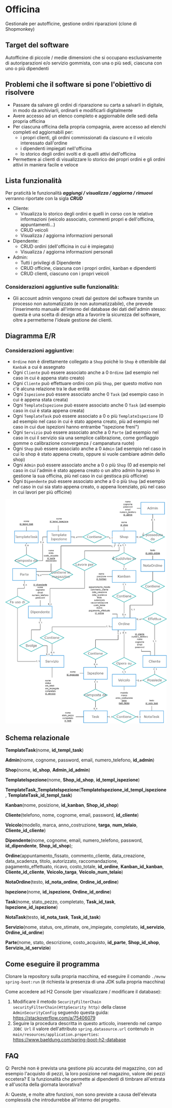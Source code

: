 # Officina
Gestionale per autofficine, gestione ordini riparazioni (clone di Shopmonkey)

## Target del software
Autofficine di piccole / medie dimensioni che si occupano esclusivamente di autoriparazioni e/o servizio gommista, con una o più sedi, ciascuna con uno o più dipendenti

## Problemi che il software si pone l'obiettivo di risolvere
- Passare da salvare gli ordini di riparazione su carta a salvarli in digitale, in modo da archiviarli, ordinarli e modificarli digitalmente
- Avere accesso ad un elenco completo e aggiornabile delle sedi della propria officina
- Per ciascuna officina della propria compagnia, avere accesso ad elenchi completi ed aggiornabili per:
  - i propri clienti, gli ordini commissionati da ciascuno e il veicolo interessato dall'ordine
  - i dipendenti impiegati nell'officina
  - lo storico degli ordini svolti e di quelli attivi dell'officina
- Permettere ai clienti di visualizzare lo storico dei propri ordini e gli ordini attivi in maniera facile e veloce

## Lista funzionalità
Per praticità le funzionalità ***aggiungi / visualizza / aggiorna / rimuovi*** verranno riportate con la sigla ***CRUD***
- Cliente:
  - Visualizza lo storico degli ordini e quelli in corso con le relative informazioni (veicolo associato, commenti propri e dell'officina, appuntamenti...)
  - CRUD veicoli
  - Visualizza / aggiorna informazioni personali
- Dipendente:
  - CRUD ordini (dell'officina in cui è impiegato)
  - Visualizza / aggiorna informazioni personali
- Admin:
  - Tutti i privilegi di Dipendente
  - CRUD officine, ciascuna con i propri ordini, kanban e dipendenti
  - CRUD clienti, ciascuno con i propri veicoli

### Considerazioni aggiuntive sulle funzionalità:
- Gli account admin vengono creati dal gestore del software tramite un processo non automatizzato (e non automatizzabile), che prevede l'inserimento manuale all'interno del database dei dati dell'admin stesso: questa è una scelta di design atta a favorire la sicurezza del software, oltre a permetterne l'ideale gestione dei clienti.

## Diagramma E/R

### Considerazioni aggiuntive:
- `Ordine` non è direttamente collegato a `Shop` poichè lo `Shop` è ottenibile dal `Kanbak` a cui è assegnato
- Ogni `Cliente` può essere associato anche a 0 `Ordine` (ad esempio nel caso in cui è appena stato creato)
- Ogni `Cliente` può effettuare ordini con più `Shop`, per questo motivo non c'è alcuna relazione tra le due entità
- Ogni `Ispezione` può essere associato anche 0 `Task` (ad esempio caso in cui è appena stata creata)
- Ogni `TemplateIspezione` può essere associato anche 0 `Task` (ad esempio caso in cui è stata appena creata)
- Ogni `TemplateTask` può essere associato a 0 o più `TemplateIspezione` (0 ad esempio nel caso in cui è stato appena creato, più ad esempio nel caso in cui due ispezioni hanno entrambe "ispezione freni")
- Ogni `Servizio` può essere associato anche a 0 `Parte` (ad esempio nel caso in cui il servizio sia una semplice calibrazione, come gonfiaggio gomme o calibrazione convergenza / campanatura ruote)
- Ogni `Shop` può essere associato anche a 0 `Admin` (ad esempio nel caso in cui lo shop è stato appena creato, oppure si vuole cambiare admin dello shop)
- Ogni `Admin` può essere associato anche a 0 o più `Shop` (0 ad esempio nel caso in cui l'admin è stato appena creato o un altro admin ha preso in gestione la sua officina, più nel caso in cui gestisca più officine)
- Ogni `Dipendente` può essere associato anche a 0 o più `Shop` (ad esempio nel caso in cui sia stato appena creato, o appena licenziato, più nel caso in cui lavori per più officine)

![E/R](resources/SchemaER.png)

## Schema relazionale
**TemplateTask**(nome, **id_templ_task**)

**Admin**(nome, cognome, password, email, numero_telefono, **id_admin**)

**Shop**(nome, **id_shop**, **Admin_id_admin**)

**TemplateIspezione**(nome, **Shop_id_shop**, **id_templ_ispezione**)

**TemplateTask_TemplateIspezione**(**TemplateIspezione_id_templ_ispezione**, **TemplateTask_id_templ_task**)

**Kanban**(nome, posizione, **id_kanban**, **Shop_id_shop**)

**Cliente**(telefono, nome, cognome, email, password, **id_cliente**)

**Veicolo**(modello, marca, anno_costruzione, **targa**, **num_telaio**, **Cliente_id_cliente**)

**Dipendente**(nome, cognome, email, numero_telefono, password, **id_dipendente**, **Shop_id_shop**);

**Ordine**(appuntamento_fissato, commento_cliente, data_creazione, data_scadenza, titolo, autorizzato, raccomandazione, pagamento_effettuato, ricavo, costo_totale, **id_ordine**, **Kanban_id_kanban**, **Cliente_id_cliente**, **Veicolo_targa**, **Veicolo_num_telaio**)

**NotaOrdine**(testo, **id_nota_ordine**, **Ordine_id_ordine**)

**Ispezione**(nome, **id_ispezione**, **Ordine_id_ordine**)

**Task**(nome, stato_pezzo, completato, **Task_id_task**, **Ispezione_id_ispezione**)

**NotaTask**(testo, **id_nota_task**, **Task_id_task**)

**Servizio**(nome, status, ore_stimate, ore_impiegate, completato, **id_servizio**, **Ordine_id_ordine**)

**Parte**(nome, stato, descrizione, costo_acquisto, **id_parte**, **Shop_id_shop**, **Servizio_id_servizio**)

## Come eseguire il programma
Clonare la repository sulla propria macchina, ed eseguire il comando `./mvnw spring-boot:run` (è richiesta la presenza di una JDK sulla propria macchina)

Come accedere ad H2 Console (per visualizzare / modificare il database): 
1. Modificare il metodo `SecurityFilterChain securityFilterChain(HttpSecurity http)` della classe `AdminSecurityConfig` seguendo questa guida: https://stackoverflow.com/a/75406079
2. Seguire la procedura descritta in questo articolo, inserendo nel campo `JDBC Url` il valore dell'attributo `spring.datasource.url` contenuto in `main/resources/application.properties`: https://www.baeldung.com/spring-boot-h2-database

## FAQ
Q: Perchè non è prevista una gestione più accurata del magazzino, con ad esempio l'acquisto di pezzi, la loro posizione nel magazino, valore dei pezzi eccetera? E la funzionalità che permette ai dipendenti di timbrare all'entrata e all'uscita della giornata lavorativa?

A: Queste, e molte altre funzioni, non sono previste a causa dell'elevata complessità che introdurrebbe all'interno del progetto.
